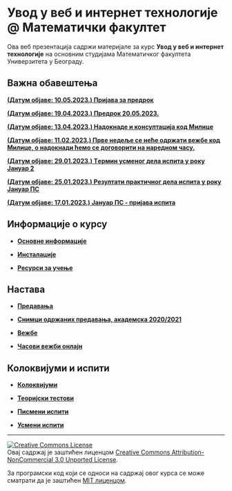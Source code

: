 # Увод у веб и интернет технологије @ Математички факултет

Ова веб презентација садржи материјале за курс **Увод у веб и интернет технологије** на основним студијама Математичког факултета Универзитета у Београду.

## Важна обавештења
**[(Датум објаве: 10.05.2023.) Пријава за предрок](/pismeni-ispiti/info/README.md)**

**[(Датум објаве: 19.04.2023.) Предрок 20.05.2023.](/pismeni-ispiti/info/README.md)**

**[(Датум објаве: 13.04.2023.) Надокнаде и консултација код Милице](/vezbe/info/README.md)**

**[(Датум објаве: 11.02.2023.) Прве недеље се неће одржати вежбе код Милице, о надокнади ћемо се договорити на наредном часу.](/vezbe/info/README.md)**

**[(Датум објаве: 29.01.2023.) Tермин усменог дела испита у року Јануар 2](/usmeni-ispiti/info/README.md)**

**[(Датум објаве: 25.01.2023.) Резултати практичног дела испита у року Jануар ПС](/pismeni-ispiti/info/README.md)**

**[(Датум објаве: 17.01.2023.) Јануар ПС - пријава испита](/pismeni-ispiti/info/README.md)**

<!-- **[(Датум објаве: 26.09.2022.) Tермин усменог дела испита у року Септeмбар 2](/usmeni-ispiti/info/README.md)** -->

<!-- **[(Датум објаве: 21.09.2022.) Резултати практичног дела испита у року Септeмбар 2](/pismeni-ispiti/info/README.md)** -->

<!-- **[(Датум објаве: 15.09.2022.) Септембар 2 - пријава испита](/pismeni-ispiti/info/README.md)** -->

<!-- **[(Датум објаве: 04.09.2022.) Резултати практичног дела испита у року Септeмбар 1](/pismeni-ispiti/info/README.md)** -->

<!-- **[(Датум објаве: 01.09.2022.) Tермин усменог дела испита у року Септeмбар 1](/usmeni-ispiti/info/README.md)** -->

<!-- **[(Датум објаве: 29.08.2022.) Септeмбар 1 - пријава испита](/pismeni-ispiti/info/README.md)** -->

<!-- **[(Датум објаве: 30.07.2022.) Tермин усменог дела испита у року Јуни 2](/usmeni-ispiti/info/README.md)** -->

<!-- **[(Датум објаве: 26.07.2022.) Додатни термин усменог дела испита у року Јуни 2](/usmeni-ispiti/info/README.md)** -->

<!-- **[(Датум објаве: 08.07.2022.) Резултати практичног дела испита у року Јуни 2](/pismeni-ispiti/info/README.md)** -->

<!-- **[(Датум објаве: 29.06.2022.) Јун 2 - распоред седења (ТРГ, 13h)](/pismeni-ispiti/info/README.md)** -->

<!-- **[(Датум објаве: 25.06.2022.) Јун 2 - пријава испита](/pismeni-ispiti/info/README.md)** -->

<!--
**[(Датум објаве: 25.06.2022.) Решења практичног дела испита у року Јуни 1](/pismeni-ispiti/info/README.md)**-->

<!-- **[(Датум објаве: 20.06.2022.) Резултати практичног дела испита у року Јуни 1](/pismeni-ispiti/info/README.md)** -->

<!-- **[(Датум објаве: 18.06.2022.) Термин усменог дела испита у року Јуни 1](/usmeni-ispiti/info/README.md)** -->

<!--
**[(Датум објаве: 09.06.2022.) Јун 1 - распоред седења (ТРГ+ЈАГ)](/pismeni-ispiti/info/README.md)**-->

<!-- **[(Датум објаве: 21.01.2022.) Јануар 1 - резултати практичног испита](/pismeni-ispiti/info/README.md)** -->

<!-- **[(Датум објаве: 19.01.2022.) Термини усменог испита у року Јануар 1](/usmeni-ispiti/info/README.md)** -->

<!-- **[(Датум објаве: 04.02.2020.) Термини усменог испита у року ROK](/usmeni-ispiti/info/README.md)** -->

<!-- **[(Датум објаве: 30.01.2020.) Договор за термин усменог испита у року ROK](/usmeni-ispiti/info/README.md)** -->

<!-- **[(Датум објаве: 30.01.2020.) Резултати практичног испита у року ROK](/pismeni-ispiti/info/README.md)** -->

<!-- **[(Датум објаве: 25.01.2020.) Распоред студената по учионицама у року ROK](/pismeni-ispiti/info/README.md)** -->

<!-- **[(Датум објаве: 22.01.2020.) Пријава за полагање испита у року ROK](/pismeni-ispiti/info/README.md)** -->

<!-- **[(Датум објаве: 24.12.2019.) Анкета за утиске са вежби и практичних провера знања](/vezbe/info/README.md)** -->

## Информације о курсу

* **[Основне информације](/informacije/README.md)**

* **[Инсталације](/INSTALACIJE.md)**

* **[Ресурси за учење](/RESURSI-ZA-UCENJE.md)**

## Настава

* **[Предавања](/predavanja/README.md)**

* **[Снимци одржаних предавања, академска 2020/2021](/predavanja/casovi-onlajn/README-2021-22.md)**

* **[Вежбе](/vezbe/README.md)**

* **[Часови вежби онлајн](/vezbe/casovi-onlajn/README.md)**

## Колоквијуми и испити

* **[Колоквијуми](/kolokvijumi/README.md)**

* **[Теоријски тестови](/teorijski-testovi/README.md)**

* **[Писмени испити](/pismeni-ispiti/README.md)**

* **[Усмени испити](/usmeni-ispiti/README.md)**

---

<a rel="license" href="http://creativecommons.org/licenses/by-nc/3.0/"><img alt="Creative Commons License" style="border-width:0" src="https://i.creativecommons.org/l/by-nc/3.0/88x31.png" /></a><br />Овај садржај је заштићен лиценцом <a rel="license" href="http://creativecommons.org/licenses/by-nc/3.0/">Creative Commons Attribution-NonCommercial 3.0 Unported License</a>.

За програмски код који се односи на садржај овог курса се може сматрати да је заштићен [MIT лиценцом](/LICENSE).
